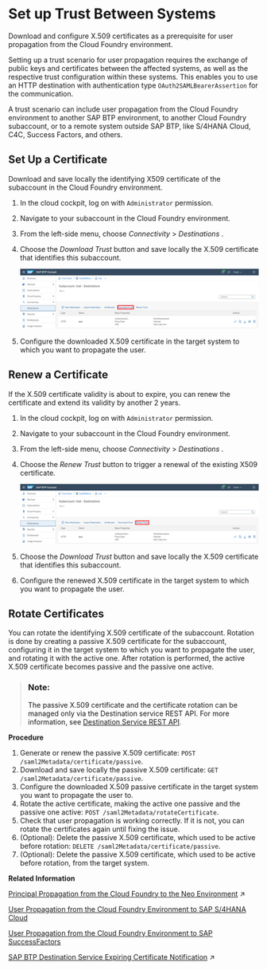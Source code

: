 <!-- loio82dbecae3454493782d16a79e30f1a6d -->

# Set up Trust Between Systems

Download and configure X.509 certificates as a prerequisite for user propagation from the Cloud Foundry environment.

Setting up a trust scenario for user propagation requires the exchange of public keys and certificates between the affected systems, as well as the respective trust configuration within these systems. This enables you to use an HTTP destination with authentication type `OAuth2SAMLBearerAssertion` for the communication.

A trust scenario can include user propagation from the Cloud Foundry environment to another SAP BTP environment, to another Cloud Foundry subaccount, or to a remote system outside SAP BTP, like S/4HANA Cloud, C4C, Success Factors, and others.



<a name="loio82dbecae3454493782d16a79e30f1a6d__setup_cert"/>

## Set Up a Certificate

Download and save locally the identifying X509 certificate of the subaccount in the Cloud Foundry environment.

1.  In the cloud cockpit, log on with `Administrator` permission.
2.  Navigate to your subaccount in the Cloud Foundry environment.
3.  From the left-side menu, choose *Connectivity* \> *Destinations* .
4.  Choose the *Download Trust* button and save locally the X.509 certificate that identifies this subaccount.

    ![](images/CS_Set_Up_Trust_Between_Systems_-_Download_Trust_8fe0e72.png)

5.  Configure the downloaded X.509 certificate in the target system to which you want to propagate the user.



<a name="loio82dbecae3454493782d16a79e30f1a6d__renew_cert"/>

## Renew a Certificate

If the X.509 certificate validity is about to expire, you can renew the certificate and extend its validity by another 2 years.

1.  In the cloud cockpit, log on with `Administrator` permission.
2.  Navigate to your subaccount in the Cloud Foundry environment.
3.  From the left-side menu, choose *Connectivity* \> *Destinations* .
4.  Choose the *Renew Trust* button to trigger a renewal of the existing X509 certificate.

    ![](images/CS_Set_Up_Trust_Between_Systems_-_Renew_Trust_c69cd67.png)

5.  Choose the *Download Trust* button and save locally the X.509 certificate that identifies this subaccount.
6.  Configure the renewed X.509 certificate in the target system to which you want to propagate the user.



<a name="loio82dbecae3454493782d16a79e30f1a6d__section_vx1_jct_xvb"/>

## Rotate Certificates

You can rotate the identifying X.509 certificate of the subaccount. Rotation is done by creating a passive X.509 certificate for the subaccount, configuring it in the target system to which you want to propagate the user, and rotating it with the active one. After rotation is performed, the active X.509 certificate becomes passive and the passive one active.

> ### Note:  
> The passive X.509 certificate and the certificate rotation can be managed only via the Destination service REST API. For more information, see [Destination Service REST API](destination-service-rest-api-23ccafb.md).

**Procedure**

1.  Generate or renew the passive X.509 certificate: `POST /saml2Metadata/certificate/passive`.
2.  Download and save locally the passive X.509 certificate: `GET /saml2Metadata/certificate/passive`.
3.  Configure the downloaded X.509 passive certificate in the target system you want to propagate the user to.
4.  Rotate the active certificate, making the active one passive and the passive one active: `POST /saml2Metadata/rotateCertificate`.
5.  Check that user propagation is working correctly. If it is not, you can rotate the certificates again until fixing the issue.
6.  \(Optional\): Delete the passive X.509 certificate, which used to be active before rotation: `DELETE /saml2Metadata/certificate/passive`.
7.  \(Optional\): Delete the passive X.509 certificate, which used to be active before rotation, from the target system.

**Related Information**  


[Principal Propagation from the Cloud Foundry to the Neo Environment](https://help.sap.com/viewer/65de2977205c403bbc107264b8eccf4b/Cloud/en-US/391e9ed92ff448e0b4bacac69f853516.html#loio391e9ed92ff448e0b4bacac69f853516 "Enable an application in your subaccount in the Cloud Foundry environment to access an OAuth-protected application in a subaccount in the Neo environment without user login (and user interaction) in the second application. For this scenario to work, the two subaccounts need to be in mutual trust, and in trust with the same identity provider. The first application will propagate its logged-in user to the second application using an OAuth2SAMLBearer destination.") :arrow_upper_right:

[User Propagation from the Cloud Foundry Environment to SAP S/4HANA Cloud](user-propagation-from-the-cloud-foundry-environment-to-sap-s-4hana-cloud-9af03a0.md "Configure user propagation (single sign-on), using OAuth communication from the SAP BTP Cloud Foundry environment to S/4HANA Cloud. As OAuth mechanism, you use the OAuth 2.0 SAML Bearer Assertion Flow.")

[User Propagation from the Cloud Foundry Environment to SAP SuccessFactors](user-propagation-from-the-cloud-foundry-environment-to-sap-successfactors-67a3b83.md "Configure user propagation from the SAP BTP Cloud Foundry environment to SAP SuccessFactors.")

[SAP BTP Destination Service Expiring Certificate Notification](https://help.sap.com/viewer/5967a369d4b74f7a9c2b91f5df8e6ab6/Cloud/en-US/92e3840b38824ea28f8c9be692ca5f83.html "This event is triggered for expiring certificates with no automatic renewal. It is triggered a few times for each expiring certificate - 14 days before certificate expiration, 7 days before certificate expiration and 3 days before certificate expiration.") :arrow_upper_right:

